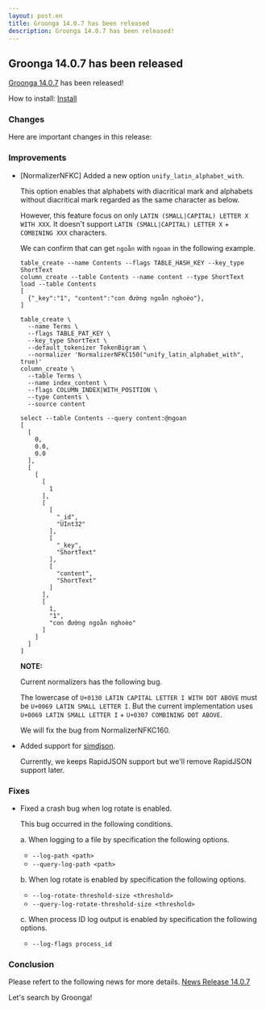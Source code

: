 ```yaml
---
layout: post.en
title: Groonga 14.0.7 has been released
description: Groonga 14.0.7 has been released!
---
```


## Groonga 14.0.7 has been released

[Groonga 14.0.7](/docs/news/14.html#release-14-0-7) has been released!

How to install: [Install](/docs/install.html)

### Changes

Here are important changes in this release:

### Improvements

* [NormalizerNFKC] Added a new option `unify_latin_alphabet_with`.

  This option enables that alphabets with diacritical mark and alphabets without diacritical mark regarded as the same character as below.

  However, this feature focus on only `LATIN (SMALL|CAPITAL) LETTER X WITH XXX`.
  It doesn't support `LATIN (SMALL|CAPITAL) LETTER X` + `COMBINING XXX` characters.

  We can confirm that can get `ngoằn` with `ngoan` in the following example.

  ```
  table_create --name Contents --flags TABLE_HASH_KEY --key_type ShortText
  column_create --table Contents --name content --type ShortText
  load --table Contents
  [
    {"_key":"1", "content":"con đường ngoằn nghoèo"},
  ]

  table_create \
    --name Terms \
    --flags TABLE_PAT_KEY \
    --key_type ShortText \
    --default_tokenizer TokenBigram \
    --normalizer 'NormalizerNFKC150("unify_latin_alphabet_with", true)'
  column_create \
    --table Terms \
    --name index_content \
    --flags COLUMN_INDEX|WITH_POSITION \
    --type Contents \
    --source content

  select --table Contents --query content:@ngoan
  [
    [
      0,
      0.0,
      0.0
    ],
    [
      [
        [
          1
        ],
        [
          [
            "_id",
            "UInt32"
          ],
          [
            "_key",
            "ShortText"
          ],
          [
            "content",
            "ShortText"
          ]
        ],
        [
          1,
          "1",
          "con đường ngoằn nghoèo"
        ]
      ]
    ]
  ]
  ```

  **NOTE:**

    Current normalizers has the following bug.

    The lowercase of `U+0130 LATIN CAPITAL LETTER I WITH DOT ABOVE` must be `U+0069 LATIN SMALL LETTER I`.
    But the current implementation uses `U+0069 LATIN SMALL LETTER I` + `U+0307 COMBINING DOT ABOVE`.

    We will fix the bug from NormalizerNFKC160.

* Added support for [simdjson](https://simdjson.org/).

  Currently, we keeps RapidJSON support but we'll remove RapidJSON support later.

### Fixes

* Fixed a crash bug when log rotate is enabled.

  This bug occurred in the following conditions.

  a. When logging to a file by specification the following options.

    * `--log-path <path>`
    * `--query-log-path <path>`

  b. When log rotate is enabled by specification the following options.

    * `--log-rotate-threshold-size <threshold>`
    * `--query-log-rotate-threshold-size <threshold>`

  c. When process ID log output is enabled by specification the following options.

    * `--log-flags process_id`

### Conclusion

  Please refert to the following news for more details.
  [News Release 14.0.7](/docs/news/14.html#release-14-0-7)

  Let's search by Groonga!
